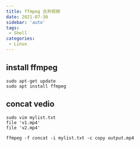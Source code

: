 ```yaml
---
title: ffmpeg 合并视频
date: 2021-07-30
sidebar: 'auto'
tags:
 - Shell
categories:
 - Linux
---
```



## install ffmpeg
```Shell
sudo apt-get update
sudo apt install ffmpeg
```
## concat vedio
```shell
sudo vim mylist.txt
file 'v1.mp4'
file 'v2.mp4'

ffmpeg -f concat -i mylist.txt -c copy output.mp4
```



